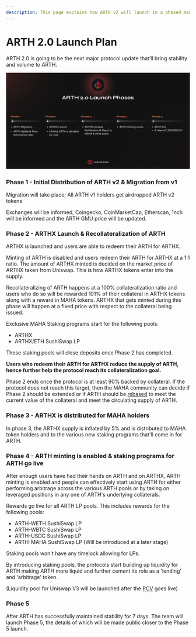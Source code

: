 ```yaml
---
description: This page explains how ARTH v2 will launch in a phased manner.
---
```


# ARTH 2.0 Launch Plan

ARTH 2.0 is going to be the next major protocol update that’ll bring stability and volume to ARTH.

![](.gitbook/assets/arth-2.0-launching-phases-5-.png)

### Phase 1 - Initial Distribution of ARTH v2 & Migration from v1

Migration will take place; All ARTH v1 holders get airdropped ARTH v2 tokens

Exchanges will be informed, Coingecko, CoinMarketCap, Etherscan, 1nch will be informed and the ARTH GMU price will be updated. 

### Phase 2 - ARTHX Launch & Recollateralization of ARTH

ARTHX is launched and users are able to redeem their ARTH for ARTHX.

Minting of ARTH is disabled and users redeem their ARTH for ARTHX at a 1:1 ratio. The amount of ARTHX minted is decided on the market price of ARTHX taken from Uniswap. This is how ARTHX tokens enter into the supply. 

Recollateralizing of ARTH happens at a 100% collateralization ratio and users who do so will be rewarded 101% of their collateral in ARTHX tokens along with a reward in MAHA tokens. ARTHX that gets minted during this phase will happen at a fixed price with respect to the collateral being issued.

Exclusive MAHA Staking programs start for the following pools:

* ARTHX
* ARTHX/ETH SushiSwap LP

These staking pools will close deposits once Phase 2 has completed.

**Users who redeem their ARTH for ARTHX reduce the supply of ARTH, hence further help the protocol reach its collateralization goal.**

Phase 2 ends once the protocol is at least 90% backed by collateral. If the protocol does not reach this target, then the MAHA community can decide if Phase 2 should be extended or if ARTH should be [rebased](arth-201/rebase-mechanism.md) to meet the current value of the collateral and meet the circulating supply of ARTH.

### Phase 3 - ARTHX is distributed for MAHA holders

In phase 3, the ARTHX supply is inflated by 5% and is distributed to MAHA token holders and to the various new staking programs that'll come in for ARTH.

### Phase 4 - ARTH minting is enabled & staking programs for ARTH go live

After enough users have had their hands on ARTH and on ARTHX, ARTH minting is enabled and people can effectively start using ARTH for either performing arbitrage across the various ARTH pools or by taking on leveraged positions in any one of ARTH's underlying collaterals.

Rewards go live for all ARTH LP pools. This includes rewards for the following pools:

* ARTH-WETH SushiSwap LP
* ARTH-WBTC SushiSwap LP
* ARTH-USDC SushiSwap LP
* ARTH-MAHA SushiSwap LP \(Will be introduced at a later stage\)

Staking pools won't have any timelock allowing for LPs.

By introducing staking pools, the protocols start building up liquidity for ARTH making ARTH more liquid and further cement its role as a 'lending' and 'arbitrage' token.

\(Liquidity pool for Uniswap V3 will be launched after the [PCV](arth-201/protocol-controlled-liquidity.md) goes live\)

### Phase 5 

After ARTH has successfully maintained stability for 7 days. The team will launch Phase 5, the details of which will be made public closer to the Phase 5 launch.

